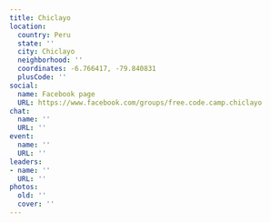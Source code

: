 ```yaml
---
title: Chiclayo
location:
  country: Peru
  state: ''
  city: Chiclayo
  neighborhood: ''
  coordinates: -6.766417, -79.840831
  plusCode: ''
social:
  name: Facebook page
  URL: https://www.facebook.com/groups/free.code.camp.chiclayo
chat:
  name: ''
  URL: ''
event:
  name: ''
  URL: ''
leaders:
- name: ''
  URL: ''
photos:
  old: ''
  cover: ''
---
```


